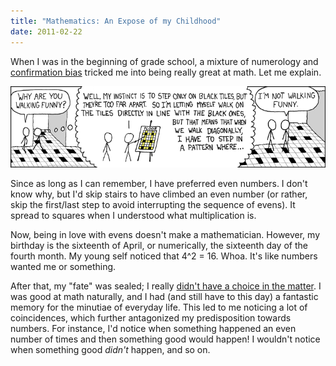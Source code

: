 ```yaml
---
title: "Mathematics: An Expose of my Childhood"
date: 2011-02-22
---
```


When I was in the beginning of grade school, a mixture of numerology and [confirmation bias](http://youarenotsosmart.com/2010/06/23/confirmation-bias/) tricked me into being really great at math. Let me explain.

![](11C7D639156D445E8F62463698B3AEAE.png)

Since as long as I can remember, I have preferred even numbers. I don't know why, but I'd skip stairs to have climbed an even number (or rather, skip the first/last step to avoid interrupting the sequence of evens). It spread to squares when I understood what multiplication is.

Now, being in love with evens doesn't make a mathematician. However, my birthday is the sixteenth of April, or numerically, the sixteenth day of the fourth month. My young self noticed that 4^2 = 16. Whoa. It's like numbers wanted me or something.

After that, my "fate" was sealed; I really [didn't have a choice in the matter](http://www.smbc-comics.com/index.php?db=comics&id=2143#comic). I was good at math naturally, and I had (and still have to this day) a fantastic memory for the&nbsp;minutiae&nbsp;of everyday life. This led to me noticing a lot of coincidences, which further antagonized my predisposition towards numbers. For instance, I'd notice when something happened an even number of times and then something good would happen! I wouldn't notice when something good _didn't_ happen, and so on.
